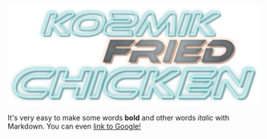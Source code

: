 ![Image of Yaktocat](./website/img/title.png)

It's very easy to make some words **bold** and other words *italic* with Markdown. You can even [link to Google!](http://google.com)